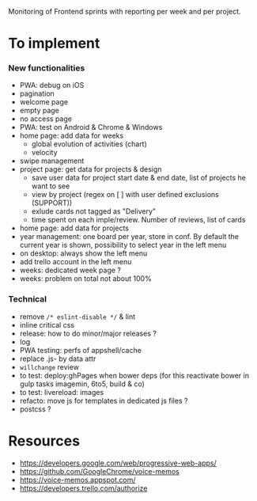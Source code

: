 Monitoring of Frontend sprints with reporting per week and per project.

# To implement
### New functionalities
- PWA: debug on iOS
- pagination
- welcome page
- empty page
- no access page
- PWA: test on Android & Chrome & Windows
- home page: add data for weeks
    - global evolution of activities (chart)
    - velocity
- swipe management
- project page: get data for projects & design
    - save user data for project start date & end date, list of projects he want to see
    - view by project (regex on [ ] with user defined exclusions (SUPPORT))
    - exlude cards not tagged as "Delivery"
    - time spent on each imple/review. Number of reviews, list of cards
- home page: add data for projects
- year management: one board per year, store in conf. By default the current year is shown, possibility to select year in the left menu
- on desktop: always show the left menu
- add trello account in the left menu
- weeks: dedicated week page ?
- weeks: problem on  total not about 100%

### Technical
- remove `/* eslint-disable */` & lint
- inline critical css
- release: how to do minor/major releases ?
- log
- PWA testing: perfs of appshell/cache
- replace .js- by data attr
- `willchange` review
- to test: deploy:ghPages when bower deps (for this reactivate bower in gulp tasks imagemin, 6to5, build & co)
- to test: livereload: images
- refacto: move js for templates in dedicated js files ?
- postcss ?


# Resources
- https://developers.google.com/web/progressive-web-apps/
- https://github.com/GoogleChrome/voice-memos
- https://voice-memos.appspot.com/
- https://developers.trello.com/authorize
